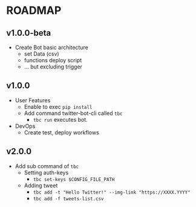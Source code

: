 # ROADMAP

## v1.0.0-beta

- Create Bot basic architecture
  - set Data (csv)
  - functions deploy script
  - ... but excluding trigger

## v1.0.0

- User Features
  - Enable to exec `pip install`
  - Add command twitter-bot-cli called `tbc`
    - `tbc run` executes bot.
- DevOps
  - Create test, deploy workflows


## v2.0.0

- Add sub command of `tbc`
  - Setting auth-keys
    - `tbc set-keys $CONFIG_FILE_PATH`
  - Adding tweet
    - `tbc add -t "Hello Twitter!" --img-link "https://XXXX.YYYY"`
    - `tbc add -f tweets-list.csv`

